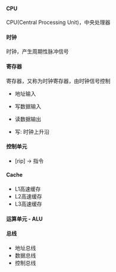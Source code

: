 #### CPU

CPU(Central Processing Unit)，中央处理器

#### 时钟

时钟，产生周期性脉冲信号

#### 寄存器

寄存器，又称为时钟寄存器，由时钟信号控制

* 地址输入
* 写数据输入
* 读数据输出

* 写: 时钟上升沿

#### 控制单元

* [rip] -> 指令

#### Cache

* L1高速缓存
* L2高速缓存
* L3高速缓存

#### 运算单元 - ALU

#### 总线

* 地址总线
* 数据总线
* 控制总线
